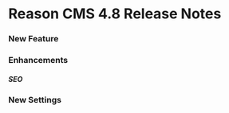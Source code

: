 Reason CMS 4.8 Release Notes
============================
### New Feature

### Enhancements

##### SEO

### New Settings
